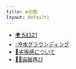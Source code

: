 ```yaml
---
title: ➕別館
layout: default1
---
```

* [🌍 54321](54321)
* [💧冷水グラウンディング](cold-water-grounding)
* [🤝劣等感について](icomplex)
* [🧘‍♂️突破再び](break-through-extra)
